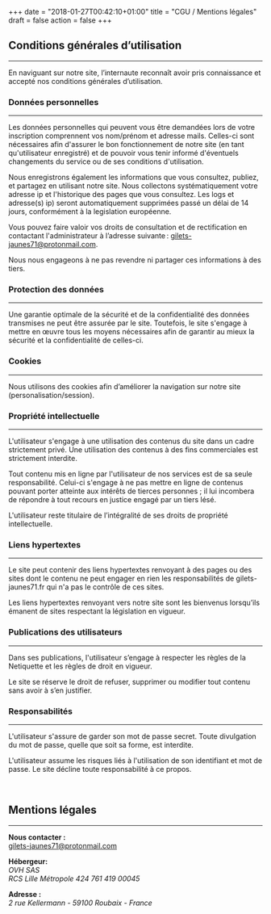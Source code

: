 +++
date = "2018-01-27T00:42:10+01:00"
title = "CGU / Mentions légales"
draft = false
action = false
+++

## **Conditions générales d’utilisation**
---  

En naviguant sur notre site, l’internaute reconnaît avoir pris connaissance et accepté nos conditions générales d’utilisation.  

### Données personnelles
---  

Les données personnelles qui peuvent vous être demandées lors de votre inscription comprennent vos nom/prénom et adresse mails. Celles-ci sont nécessaires afin d'assurer le bon fonctionnement de notre site (en tant qu'utilisateur enregistré) et de pouvoir vous tenir informé d'éventuels changements du service ou de ses conditions d'utilisation.  

Nous enregistrons également les informations que vous consultez, publiez, et partagez en utilisant notre site. Nous collectons systématiquement votre adresse ip et l'historique des pages que vous consultez. Les logs et adresse(s) ip) seront automatiquement supprimées passé un délai de 14 jours, conformément à la legislation européenne.  

Vous pouvez faire valoir vos droits de consultation et de rectification en contactant l'administrateur à l’adresse suivante : [gilets-jaunes71@protonmail.com](mailto:gilets-jaunes71@protonmail.com).  

Nous nous engageons à ne pas revendre ni partager ces informations à des tiers.  

### Protection des données  
---  

Une garantie optimale de la sécurité et de la confidentialité des données transmises ne peut être assurée par le site. Toutefois, le site s'engage à mettre en œuvre tous les moyens nécessaires afin de garantir au mieux la sécurité et la confidentialité de celles-ci.  


### Cookies
---   

Nous utilisons des cookies afin d’améliorer la navigation sur notre site (personalisation/session).

### Propriété intellectuelle
---  
L'utilisateur s'engage à une utilisation des contenus du site dans un cadre strictement privé. Une utilisation des contenus à des fins commerciales est strictement interdite.  

Tout contenu mis en ligne par l'utilisateur de nos services est de sa seule responsabilité. Celui-ci s'engage à ne pas mettre en ligne de contenus pouvant porter atteinte aux intérêts de tierces personnes ; il lui incombera de répondre à tout recours en justice engagé par un tiers lésé.  

L'utilisateur reste titulaire de l’intégralité de ses droits de propriété intellectuelle.  

### Liens hypertextes
---  

Le site peut contenir des liens hypertextes renvoyant à des pages ou des sites dont le contenu ne peut engager en rien les responsabilités de gilets-jaunes71.fr qui n'a pas le contrôle de ces sites.  

Les liens hypertextes renvoyant vers notre site sont les bienvenus lorsqu’ils émanent de sites respectant la législation en vigueur.  

### Publications des utilisateurs
---  

Dans ses publications, l'utilisateur s’engage à respecter les règles de la Netiquette et les règles de droit en vigueur.  

Le site se réserve le droit de refuser, supprimer ou modifier tout contenu sans avoir à s’en justifier.  

### Responsabilités  
---  

L'utilisateur s'assure de garder son mot de passe secret. Toute divulgation du mot de passe, quelle que soit sa forme, est interdite.  

L'utilisateur assume les risques liés à l'utilisation de son identifiant et mot de passe. Le site décline toute responsabilité à ce propos.  

&nbsp;
&nbsp;
&nbsp;
  
## **Mentions légales**
---  

**Nous contacter :**  
[gilets-jaunes71@protonmail.com](mailto:gilets-jaunes71@protonmail.com)  
  

**Hébergeur:**  
*OVH SAS*  
*RCS Lille Métropole 424 761 419 00045*  

**Adresse :**  
*2 rue Kellermann - 59100 Roubaix - France*
